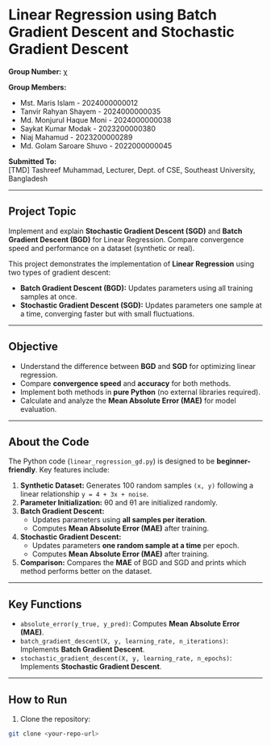 # Linear Regression using Batch Gradient Descent and Stochastic Gradient Descent

**Group Number:** χ  

**Group Members:**  
- Mst. Maris Islam - 2024000000012  
- Tanvir Rahyan Shayem - 2024000000035  
- Md. Monjurul Haque Moni - 2024000000038  
- Saykat Kumar Modak - 2023200000380  
- Niaj Mahamud - 2023200000289  
- Md. Golam Saroare Shuvo - 2022000000045  

**Submitted To:**  
[TMD] Tashreef Muhammad, Lecturer, Dept. of CSE, Southeast University, Bangladesh  

---

## Project Topic

Implement and explain **Stochastic Gradient Descent (SGD)** and **Batch Gradient Descent (BGD)** for Linear Regression. Compare convergence speed and performance on a dataset (synthetic or real).

This project demonstrates the implementation of **Linear Regression** using two types of gradient descent:

- **Batch Gradient Descent (BGD):** Updates parameters using all training samples at once.  
- **Stochastic Gradient Descent (SGD):** Updates parameters one sample at a time, converging faster but with small fluctuations.

---

## Objective

- Understand the difference between **BGD** and **SGD** for optimizing linear regression.  
- Compare **convergence speed** and **accuracy** for both methods.  
- Implement both methods in **pure Python** (no external libraries required).  
- Calculate and analyze the **Mean Absolute Error (MAE)** for model evaluation.

---

## About the Code

The Python code (`linear_regression_gd.py`) is designed to be **beginner-friendly**. Key features include:

1. **Synthetic Dataset:** Generates 100 random samples `(x, y)` following a linear relationship `y = 4 + 3x + noise`.  
2. **Parameter Initialization:** θ0 and θ1 are initialized randomly.  
3. **Batch Gradient Descent:**  
   - Updates parameters using **all samples per iteration**.  
   - Computes **Mean Absolute Error (MAE)** after training.  
4. **Stochastic Gradient Descent:**  
   - Updates parameters **one random sample at a time** per epoch.  
   - Computes **Mean Absolute Error (MAE)** after training.  
5. **Comparison:** Compares the **MAE** of BGD and SGD and prints which method performs better on the dataset.

---

## Key Functions

- `absolute_error(y_true, y_pred)`: Computes **Mean Absolute Error (MAE)**.  
- `batch_gradient_descent(X, y, learning_rate, n_iterations)`: Implements **Batch Gradient Descent**.  
- `stochastic_gradient_descent(X, y, learning_rate, n_epochs)`: Implements **Stochastic Gradient Descent**.  

---

## How to Run

1. Clone the repository:  
```bash
git clone <your-repo-url>
